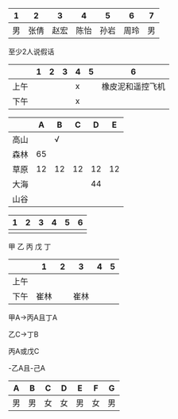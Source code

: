| 1    | 2    | 3    | 4    | 5    | 6    | 7    |
| ---- | ---- | ---- | ---- | ---- | ---- | ---- |
| 男   | 张倩 | 赵宏 | 陈怡 | 孙岩 | 周玲 | 男   |

至少2人说假话



|      | 1    | 2    | 3    | 4    | 5    | 6                |
| ---- | ---- | ---- | ---- | ---- | ---- | ---------------- |
| 上午 |      |      |      | x    |      | 橡皮泥和遥控飞机 |
| 下午 |      |      |      | x    |      |                  |

|      | A    | B    | C    | D    | E    |
| ---- | ---- | ---- | ---- | ---- | ---- |
| 高山 |      | √    |      |      |      |
| 森林 | 65   |      |      |      |      |
| 草原 | 12   | 12   | 12   | 12   | 12   |
| 大海 |      |      |      | 44   |      |
| 山谷 |      |      |      |      |      |

| 1    | 2    | 3    | 4    | 5    | 6    |
| ---- | ---- | ---- | ---- | ---- | ---- |
|      |      |      |      |      |      |

甲  乙   丙  戊  丁

|      | 1    | 2    | 3    | 4    | 5    |
| ---- | ---- | ---- | ---- | ---- | ---- |
| 上午 |      |      |      |      |      |
| 下午 | 崔林 |      | 崔林 |      |      |

甲A->丙A且丁A

乙C->丁B

丙A或戊C

-乙A且-己A



| A    | B    | C    | D    | E    | F    | G    |
| ---- | ---- | ---- | ---- | ---- | ---- | ---- |
| 男   | 男   | 女   | 女   | 男   | 女   | 男   |





